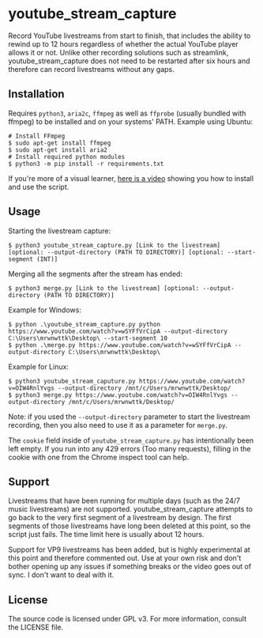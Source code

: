 # youtube_stream_capture
Record YouTube livestreams from start to finish, that includes the ability to rewind up to 12 hours regardless of whether the actual YouTube player allows it or not. Unlike other recording solutions such as streamlink, youtube_stream_capture does not need to be restarted after six hours and therefore can record livestreams without any gaps.

## Installation
Requires `python3`, `aria2c`, `ffmpeg` as well as `ffprobe` (usually bundled with ffmpeg) to be installed and on your systems' PATH.
Example using Ubuntu:
```
# Install FFmpeg
$ sudo apt-get install ffmpeg
$ sudo apt-get install aria2
# Install required python modules
$ python3 -m pip install -r requirements.txt
```

If you're more of a visual learner, [here is a video](https://www.youtube.com/watch?v=vsLhLB7-LV0) showing you how to install and use the script.

## Usage
Starting the livestream capture:
```
$ python3 youtube_stream_capture.py [Link to the livestream] [optional: --output-directory (PATH TO DIRECTORY)] [optional: --start-segment (INT)]
```

Merging all the segments after the stream has ended:
```
$ python3 merge.py [Link to the livestream] [optional: --output-directory (PATH TO DIRECTORY)]
```

Example for Windows:
```
$ python .\youtube_stream_capture.py python https://www.youtube.com/watch?v=wSYFfVrCipA --output-directory C:\Users\mrwnwttk\Desktop\ --start-segment 10
$ python .\merge.py https://www.youtube.com/watch?v=wSYFfVrCipA --output-directory C:\Users\mrwnwttk\Desktop\
```

Example for Linux:
```
$ python3 youtube_stream_caputure.py https://www.youtube.com/watch?v=OIW4RnlYvgs --output-directory /mnt/c/Users/mrwnwttk/Desktop/
$ python3 merge.py https://www.youtube.com/watch?v=OIW4RnlYvgs --output-directory /mnt/c/Users/mrwnwttk/Desktop/
```

Note: if you used the `--output-directory` parameter to start the livestream recording, then you also need to use it as a parameter for `merge.py`.


The `cookie` field inside of `youtube_stream_capture.py` has intentionally been left empty. If you run into any 429 errors (Too many requests), filling in the cookie with one from the Chrome inspect tool can help.

## Support
Livestreams that have been running for multiple days (such as the 24/7 music livestreams) are not supported. youtube_stream_capture attempts to go back to the very first segment of a livestream by design. The first segments of those livestreams have long been deleted at this point, so the script just fails. The time limit here is usually about 12 hours.

Support for VP9 livestreams has been added, but is highly experimental at this point and therefore commented out. Use at your own risk and don't bother opening up any issues if something breaks or the video goes out of sync. I don't want to deal with it.

## License
The source code is licensed under GPL v3. For more information, consult the LICENSE file.
